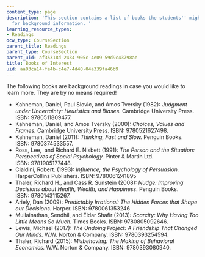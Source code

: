 ```yaml
---
content_type: page
description: 'This section contains a list of books the students'' might want to read
  for background information. '
learning_resource_types:
- Readings
ocw_type: CourseSection
parent_title: Readings
parent_type: CourseSection
parent_uid: af35318d-2434-905c-4e09-59d9c43798ae
title: Books of Interest
uid: aa03ca14-fe4b-c4e7-4d40-04a339fa46b9
---
```


The following books are background readings in case you would like to learn more. They are by no means required!

*   Kahneman, Daniel, Paul Slovic, and Amos Tversky (1982): _Judgment under Uncertainty: Heuristics and Biases._ Cambridge University Press. ISBN: 9780511809477.
*   Kahneman, Daniel, and Amos Tversky (2000): _Choices, Values and Frames._ Cambridge University Press. ISBN: 9780521627498.
*   Kahneman, Daniel (2011): _Thinking, Fast and Slow._ Penguin Books. ISBN: 9780374533557.
*   Ross, Lee,  and Richard E. Nisbett (1991): _The Person and the Situation: Perspectives of Social Psychology._ Pinter & Martin Ltd. ISBN: 9781905177448.
*   Cialdini, Robert. (1993): _Influence, the Psychology of Persuasion._ HarperCollins Publishers. ISBN: 9780061241895
*   Thaler, Richard H., and Cass R. Sunstein (2008): _Nudge: Improving Decisions about Health, Wealth, and Happiness_. Penguin Books. ISBN: 9780143115267.
*   Ariely, Dan (2009): _Predictably Irrational: The Hidden Forces that Shape our Decisions._ Harper. ISBN: 9780061353246
*   Mullainathan, Sendhil, and Eldar Shafir (2013): _Scarcity: Why Having Too Little Means So Much._ Times Books. ISBN: 9780805092646.
*   Lewis, Michael (2017): _The Undoing Project: A Friendship That Changed Our Minds._ W.W. Norton & Company. ISBN: 9780393254594.
*   Thaler, Richard (2015): _Misbehaving: The Making of Behavioral Economics._ W.W. Norton & Company. ISBN: 9780393080940.